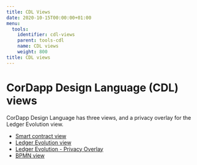 ```yaml
---
title: CDL Views
date: 2020-10-15T00:00:00+01:00
menu:
  tools:
    identifier: cdl-views
    parent: tools-cdl
    name: CDL views
    weight: 800
title: CDL views
---
```


# CorDapp Design Language (CDL) views

CorDapp Design Language has three views, and a privacy overlay for the Ledger Evolution view.

* [Smart contract view](../../../en/tools/cdl/smart-contract-view/cdl-smart-contract-view.md)
* [Ledger Evolution view](../../../en/tools/cdl/ledger-evolution-view/cdl-ledger-evolution-view.md)
* [Ledger Evolution - Privacy Overlay](../../../en/tools/cdl/privacy-overlay/cdl-privacy-overlay.md)
* [BPMN view](../../../en/tools/cdl/bpmn-view/cdl-bpmn-view.md)
